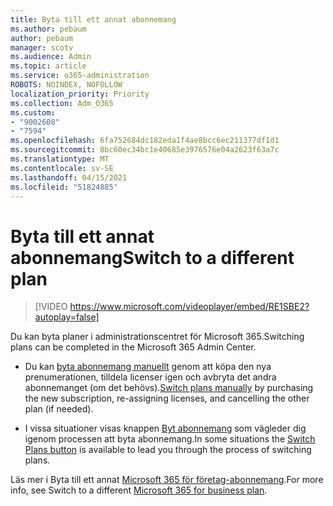 ```yaml
---
title: Byta till ett annat abonnemang
ms.author: pebaum
author: pebaum
manager: scotv
ms.audience: Admin
ms.topic: article
ms.service: o365-administration
ROBOTS: NOINDEX, NOFOLLOW
localization_priority: Priority
ms.collection: Adm_O365
ms.custom:
- "9002608"
- "7594"
ms.openlocfilehash: 6fa752684dc182eda1f4ae8bcc6ec211377df1d1
ms.sourcegitcommit: 8bc60ec34bc1e40685e3976576e04a2623f63a7c
ms.translationtype: MT
ms.contentlocale: sv-SE
ms.lasthandoff: 04/15/2021
ms.locfileid: "51824885"
---
```

# <a name="switch-to-a-different-plan"></a><span data-ttu-id="39f86-102">Byta till ett annat abonnemang</span><span class="sxs-lookup"><span data-stu-id="39f86-102">Switch to a different plan</span></span>

> [!VIDEO https://www.microsoft.com/videoplayer/embed/RE1SBE2?autoplay=false]

<span data-ttu-id="39f86-103">Du kan byta planer i administrationscentret för Microsoft 365.</span><span class="sxs-lookup"><span data-stu-id="39f86-103">Switching plans can be completed in the Microsoft 365 Admin Center.</span></span>

- <span data-ttu-id="39f86-104">Du kan [byta abonnemang manuellt](https://docs.microsoft.com/microsoft-365/commerce/subscriptions/switch-plans-manually) genom att köpa den nya prenumerationen, tilldela licenser igen och avbryta det andra abonnemanget (om det behövs).</span><span class="sxs-lookup"><span data-stu-id="39f86-104">[Switch plans manually](https://docs.microsoft.com/microsoft-365/commerce/subscriptions/switch-plans-manually) by purchasing the new subscription, re-assigning licenses, and cancelling the other plan (if needed).</span></span>

- <span data-ttu-id="39f86-105">I vissa situationer visas knappen [Byt abonnemang](https://docs.microsoft.com/microsoft-365/commerce/subscriptions/switch-to-a-different-plan#use-the-switch-plans-button) som vägleder dig igenom processen att byta abonnemang.</span><span class="sxs-lookup"><span data-stu-id="39f86-105">In some situations the [Switch Plans button](https://docs.microsoft.com/microsoft-365/commerce/subscriptions/switch-to-a-different-plan#use-the-switch-plans-button) is available to lead you through the process of switching plans.</span></span>

<span data-ttu-id="39f86-106">Läs mer i Byta till ett annat [Microsoft 365 för företag-abonnemang](https://docs.microsoft.com/microsoft-365/commerce/subscriptions/switch-to-a-different-plan).</span><span class="sxs-lookup"><span data-stu-id="39f86-106">For more info, see Switch to a different [Microsoft 365 for business plan](https://docs.microsoft.com/microsoft-365/commerce/subscriptions/switch-to-a-different-plan).</span></span>
